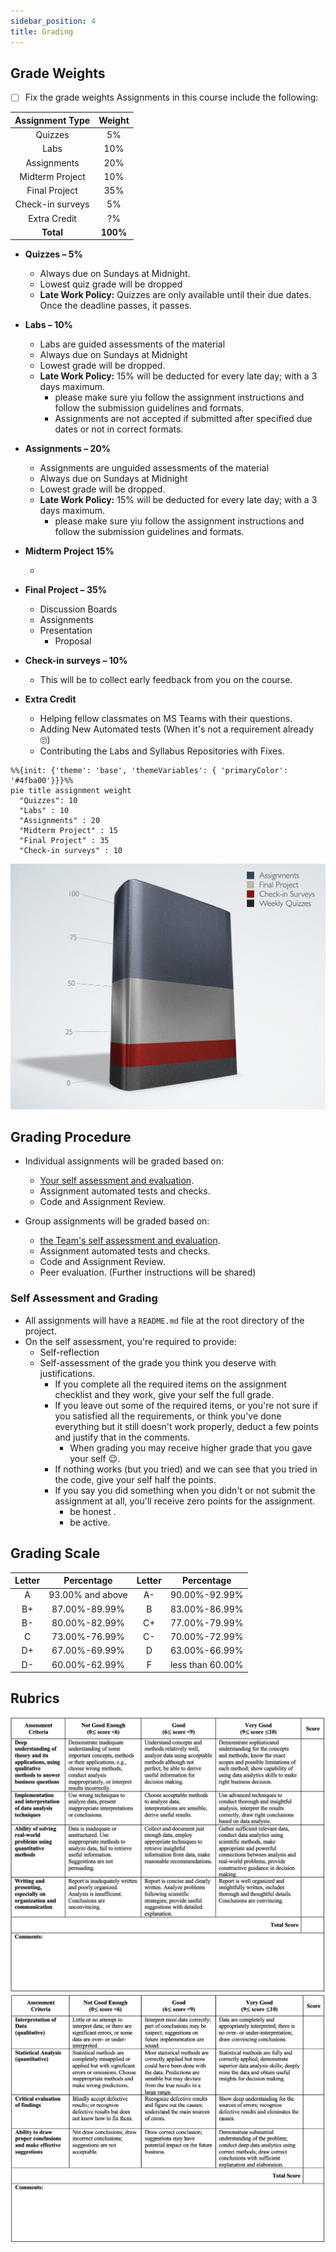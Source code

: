```yaml
---
sidebar_position: 4
title: Grading
---
```

## Grade Weights
- [ ] Fix the grade weights
Assignments in this course include the following:

| Assignment Type  |  Weight  |
| :--------------: | :------: |
|     Quizzes      |    5%    |
|       Labs       |   10%    |
|   Assignments    |   20%    |
| Midterm Project  |   10%    |
|  Final Project   |   35%    |
| Check-in surveys |    5%    |
|   Extra Credit   |    ?%    |
|    **Total**     | **100%** |

* **Quizzes – 5%**
  * Always due on Sundays at Midnight.
  * Lowest quiz grade will be dropped
  * **Late Work Policy:** Quizzes are only available until their due dates. Once the deadline passes, it passes.
  <!-- * While lecture and discussion section attendance is not required, we do expect you to stay up to date with material. To help us keep track of your progress and sentiment about the course, there will be 8 weekly surveys due on Mondays at 11:59 PM Pacific Time. They contain questions asking for your feedback, as well as facts that we mentioned in lectures. -->


* **Labs – 10%**
  * Labs are guided assessments of the material
  * Always due on Sundays at Midnight
  * Lowest grade will be dropped.
  * **Late Work Policy:** 15% will be deducted for every late day; with a 3 days maximum.
	* please make sure yiu follow the assignment instructions and follow the submission guidelines and formats.
	* Assignments are not accepted if submitted after specified due dates or not in correct formats.
	
* **Assignments – 20%**
  * Assignments are unguided assessments of the material
  * Always due on Sundays at Midnight
  * Lowest grade will be dropped.
  * **Late Work Policy:** 15% will be deducted for every late day; with a 3 days maximum.
	* please make sure yiu follow the assignment instructions and follow the submission guidelines and formats.

* **Midterm Project 15%**
  <!-- * Projects: Projects are week-long assignments that synthesize multiple topics. -->
  * 
* **Final Project – 35%**
  * Discussion Boards
  * Assignments
  * Presentation
	* Proposal

* **Check-in surveys – 10%**
    * This will be to collect early feedback from you on the course.

* **Extra Credit**
    * Helping fellow classmates on MS Teams with their questions.
    * Adding New Automated tests (When it's not a requirement already 🙄)
    * Contributing the Labs and Syllabus Repositories with Fixes.


```mermaid
%%{init: {'theme': 'base', 'themeVariables': { 'primaryColor': '#4fba00'}}}%%
pie title assignment weight
  "Quizzes": 10
  "Labs" : 10
  "Assignments" : 20
  "Midterm Project" : 15
  "Final Project" : 35
  "Check-in surveys" : 10
```

![Assignment weights chart](/img/syllabus/grades.png)

## Grading Procedure
* Individual assignments will be graded based on:
  * [Your self assessment and evaluation](#self-assessment-and-grading).
  * Assignment automated tests and checks.
  * Code and Assignment Review.

* Group assignments will be graded based on:
  * [the Team's self assessment and evaluation](#self-assessment-and-grading).
  * Assignment automated tests and checks.
  * Code and Assignment Review.
  * Peer evaluation. (Further instructions will be shared)

### Self Assessment and Grading
* All assignments will have a `README.md` file at the root directory of the project.
* On the self assessment, you're required to provide:
  * Self-reflection
  * Self-assessment of the grade you think you deserve with justifications.
    * If you complete all the required items on the assignment checklist and they work, give your self the full grade.
    * If you leave out some of the required items, or you're not sure if you satisfied all the requirements, or think you've done everything but it still doesn't work properly, deduct a few points and justify that in the comments.
      * When grading you may receive higher grade that you gave your self 😉.
    * If nothing works (but you tried) and we can see that you tried in the code, give your self half the points.
    * If you say you did something when you didn't or not submit the assignment at all, you'll receive zero points for the assignment.
      * be honest .
      * be active.

## Grading Scale

| Letter |    Percentage    | Letter |    Percentage    |
| :----: | :--------------: | :----: | :--------------: |
|   A    | 93.00% and above |   A-   |  90.00%-92.99%   |
|   B+   |  87.00%-89.99%   |   B    |  83.00%-86.99%   |
|   B-   |  80.00%-82.99%   |   C+   |  77.00%-79.99%   |
|   C    |  73.00%-76.99%   |   C-   |  70.00%-72.99%   |
|   D+   |  67.00%-69.99%   |   D    |  63.00%-66.99%   |
|   D-   |  60.00%-62.99%   |   F    | less than 60.00% |

## Rubrics
![Part1](assets/rubrics1.png)
![Part2](assets/rubrics2.png)